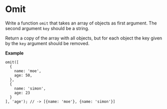 # Omit

Write a function `omit` that takes an array of objects as first argument. The second argument `key` should be a string.

Return a copy of the array with all objects, but for each object the key given by the `key` argument should be removed.

**Example**

```
omit([
  {
    name: 'moe',
    age: 50,
  },
  {
    name: 'simon',
    age: 23
  }
], 'age'); // -> [{name: 'moe'}, {name: 'simon'}]

```
